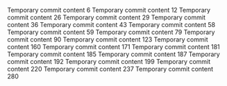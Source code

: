 Temporary commit content 6
Temporary commit content 12
Temporary commit content 26
Temporary commit content 29
Temporary commit content 36
Temporary commit content 43
Temporary commit content 58
Temporary commit content 59
Temporary commit content 79
Temporary commit content 90
Temporary commit content 123
Temporary commit content 160
Temporary commit content 171
Temporary commit content 181
Temporary commit content 185
Temporary commit content 187
Temporary commit content 192
Temporary commit content 199
Temporary commit content 220
Temporary commit content 237
Temporary commit content 280

